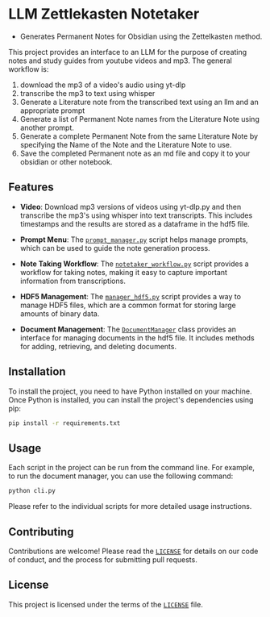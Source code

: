 # LLM Zettlekasten Notetaker
- Generates Permanent Notes for Obsidian using the Zettelkasten method.

This project provides an interface to an LLM for the purpose of creating notes and study guides from youtube videos and mp3. The general workflow is:
1. download the mp3 of a video's audio using yt-dlp
2. transcribe the mp3 to text using whisper
3. Generate a Literature note from the transcribed text using an llm and an appropriate prompt
4. Generate a list of Permanent Note names from the Literature Note using another prompt.
5. Generate a complete Permanent Note from the same Literature Note by specifying the Name of the Note and the Literature Note to use.
6. Save the completed Permanent note as an md file and copy it to your obsidian or other notebook.

## Features

- **Video**: Download mp3 versions of videos using yt-dlp.py and then transcribe the mp3's using whisper into text transcripts.  This includes timestamps and the results are stored as a dataframe in the hdf5 file.

- **Prompt Menu**: The [`prompt_manager.py`](command:_github.copilot.openSymbolInFile?%5B%22prompt_manager.py%22%2C%22prompt_manager.py%22%5D "prompt_manager.py") script helps manage prompts, which can be used to guide the note generation process.

- **Note Taking Workflow**: The [`notetaker_workflow.py`](command:_github.copilot.openSymbolInFile?%5B%22notetaker_workflow.py%22%2C%22notetaker_workflow.py%22%5D "notetaker_workflow.py") script provides a workflow for taking notes, making it easy to capture important information from transcriptions.

- **HDF5 Management**: The [`manager_hdf5.py`](command:_github.copilot.openSymbolInFile?%5B%22manager_hdf5.py%22%2C%22manager_hdf5.py%22%5D "manager_hdf5.py") script provides a way to manage HDF5 files, which are a common format for storing large amounts of binary data.

- **Document Management**: The [`DocumentManager`](command:_github.copilot.openSymbolInFile?%5B%22document_manager.py%22%2C%22DocumentManager%22%5D "document_manager.py") class provides an interface for managing documents in the hdf5 file. It includes methods for adding, retrieving, and deleting documents.

## Installation

To install the project, you need to have Python installed on your machine. Once Python is installed, you can install the project's dependencies using pip:

```sh
pip install -r requirements.txt
```

## Usage

Each script in the project can be run from the command line. For example, to run the document manager, you can use the following command:

```sh
python cli.py
```

Please refer to the individual scripts for more detailed usage instructions.

## Contributing

Contributions are welcome! Please read the [`LICENSE`](command:_github.copilot.openRelativePath?%5B%22LICENSE%22%5D "LICENSE") for details on our code of conduct, and the process for submitting pull requests.

## License

This project is licensed under the terms of the [`LICENSE`](command:_github.copilot.openRelativePath?%5B%22LICENSE%22%5D "LICENSE") file.